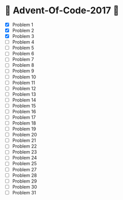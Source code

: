 # :christmas_tree: Advent-Of-Code-2017 :christmas_tree:

- [x] Problem 1
- [x] Problem 2
- [x] Problem 3
- [ ] Problem 4
- [ ] Problem 5
- [ ] Problem 6
- [ ] Problem 7
- [ ] Problem 8
- [ ] Problem 9
- [ ] Problem 10
- [ ] Problem 11
- [ ] Problem 12
- [ ] Problem 13
- [ ] Problem 14
- [ ] Problem 15
- [ ] Problem 16
- [ ] Problem 17
- [ ] Problem 18
- [ ] Problem 19
- [ ] Problem 20
- [ ] Problem 21
- [ ] Problem 22
- [ ] Problem 23
- [ ] Problem 24
- [ ] Problem 25
- [ ] Problem 27
- [ ] Problem 28
- [ ] Problem 29
- [ ] Problem 30
- [ ] Problem 31
